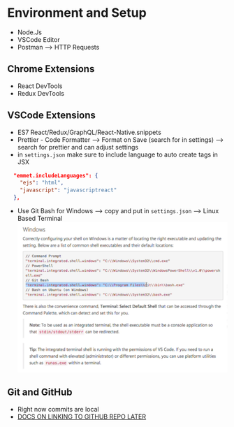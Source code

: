 # Environment and Setup
* Node.Js
* VSCode Editor
* Postman --> HTTP Requests

## Chrome Extensions
* React DevTools
* Redux DevTools

## VSCode Extensions
* ES7 React/Redux/GraphQL/React-Native.snippets
* Prettier - Code Formatter --> Format on Save (search for in settings) --> search for prettier and can adjust settings
* in `settings.json` make sure to include language to auto create tags in JSX
```json
  "emmet.includeLanguages": {
    "ejs": "html",
    "javascript": "javascriptreact"
  },
```
* Use Git Bash for Windows --> copy and put in `settings.json` --> Linux Based Terminal
![Git Bash Docs](assets/gitbash.png)

## Git and GitHub
* Right now commits are local
* [DOCS ON LINKING TO GITHUB REPO LATER](https://docs.github.com/en/github/importing-your-projects-to-github/importing-source-code-to-github/adding-an-existing-project-to-github-using-the-command-line)
